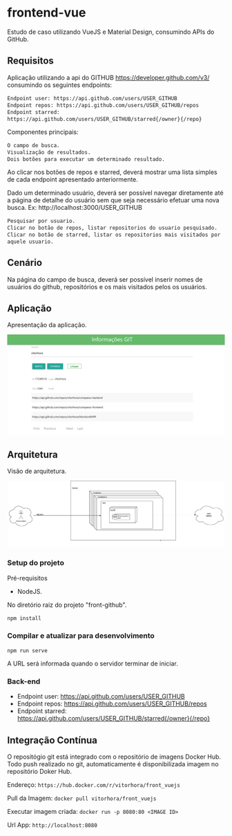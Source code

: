 # frontend-vue
Estudo de caso utilizando VueJS e Material Design, consumindo APIs do GitHub.

## Requisitos

Aplicação utilizando a api do GITHUB https://developer.github.com/v3/ consumindo os seguintes endpoints:

    Endpoint user: https://api.github.com/users/USER_GITHUB
    Endpoint repos: https://api.github.com/users/USER_GITHUB/repos
    Endpoint starred: https://api.github.com/users/USER_GITHUB/starred{/owner}{/repo}

Componentes principais:

    O campo de busca.
    Visualização de resultados.
    Dois botões para executar um determinado resultado.

Ao clicar nos botões de repos e starred, deverá mostrar uma lista simples de cada endpoint apresentado anteriormente.

Dado um determinado usuário, deverá ser possível navegar diretamente até a página de detalhe do usuário sem que seja necessário efetuar uma nova busca. Ex: http://localhost:3000/USER_GITHUB

    Pesquisar por usuario.
    Clicar no botão de repos, listar repositorios do usuario pesquisado.
    Clicar no botão de starred, listar os repositorios mais visitados por aquele usuario.

## Cenário

Na página do campo de busca, deverá ser possível inserir nomes de usuários do github, repositórios e os mais visitados pelos os usuários.

## Aplicação


Apresentação da aplicação.

![alt text](/artefatos/imagens/Aplicacao.png?raw=true "Aplicação")



## Arquitetura

Visão de arquitetura.

![alt text](/artefatos/imagens/Arquitetura_Front.png?raw=true "Arquitetura Projeto")


### Setup do projeto

Pré-requisitos
* NodeJS.


No diretório raiz do projeto "front-github".
```
npm install
```

### Compilar e atualizar para desenvolvimento
```
npm run serve
```
A URL será informada quando o servidor terminar de iniciar.

### Back-end 

* Endpoint user: https://api.github.com/users/USER_GITHUB
* Endpoint repos: https://api.github.com/users/USER_GITHUB/repos
* Endpoint starred: https://api.github.com/users/USER_GITHUB/starred{/owner}{/repo}

## Integração Contínua

O repositógio git está integrado com o repositório de imagens Docker Hub. Todo push realizado no git, automaticamente é disponibilizada imagem no repositório Doker Hub.

Endereço: 
    ```
    https://hub.docker.com/r/vitorhora/front_vuejs
    ```

Pull da Imagem:
    ```
    docker pull vitorhora/front_vuejs
    ```

Executar imagem criada: 
    ```
    docker run -p 8080:80 <IMAGE ID>
    ```

Url App: 
    ```
    http://localhost:8080
    ```


